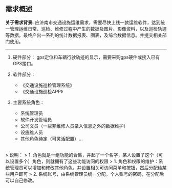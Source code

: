 ## 需求概述



**关于需求背景:**
应济南市交通设施运维需求，需要尽快上线一款运维软件，达到统一管理运维日常、巡检、维修过程中产生的数据及图片、影像资料，以及巡检轨迹等数据。最终产出一系列的统计数据报表、图表，及综合数据信息。并提交相关部门使用。

<hr/>

1. 硬件部分：
    gps定位和车辆行驶轨迹的显示，需要采购gps硬件或接入已有GPS接口。

2. 软件部分：
    - 《交通设施巡检管理系统》
    - 《交通设施巡检APP》

3. 主要系统角色：
    - 系统管理员
    - 软件开发管理员
    - 公司文员（一些非维修人员录入信息之外的数据维护）
    - 设施维人员
    - 其他角色待定（可灵活配置）...

<br/>
  > 说明：
  > 1. 角色就是一组功能的合集，并起了一个名字，某人设置了这个（可以设置多个）角色，则就拥有了这些功能访问的权限
  > 1. 角色和权限的维护：系统管理员可以增加和修改其他角色，并设置相关可访问菜单和按钮，然后分配给某些用户即可
  > 2. 系统账号，由系统管理员统一分配。个人账号的密码，在分配后可以自己修改。